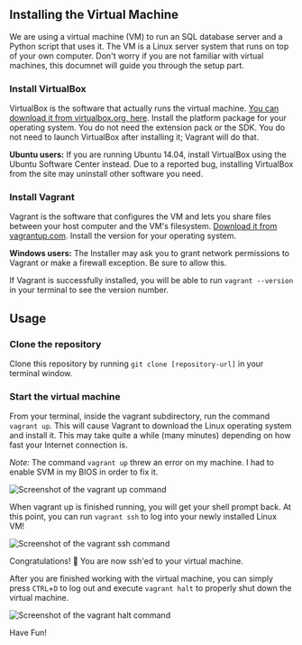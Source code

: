 ## Installing the Virtual Machine
We are using a virtual machine (VM) to run an SQL database server and a Python script that uses it. The VM is a Linux server system that runs on top of your own computer. Don't worry if you are not familiar with virtual machines, this documnet will guide you through the setup part.

### Install VirtualBox
VirtualBox is the software that actually runs the virtual machine. [You can download it from virtualbox.org, here](https://www.virtualbox.org/wiki/Downloads). Install the platform package for your operating system. You do not need the extension pack or the SDK. You do not need to launch VirtualBox after installing it; Vagrant will do that.

**Ubuntu users:** If you are running Ubuntu 14.04, install VirtualBox using the Ubuntu Software Center instead. Due to a reported bug, installing VirtualBox from the site may uninstall other software you need.

### Install Vagrant
Vagrant is the software that configures the VM and lets you share files between your host computer and the VM's filesystem. [Download it from vagrantup.com](https://www.vagrantup.com/downloads.html). Install the version for your operating system.

**Windows users:** The Installer may ask you to grant network permissions to Vagrant or make a firewall exception. Be sure to allow this.

If Vagrant is successfully installed, you will be able to run `vagrant --version`
in your terminal to see the version number.

## Usage

### Clone the repository
Clone this repository by running ``git clone [repository-url]`` in your terminal window.

### Start the virtual machine
From your terminal, inside the vagrant subdirectory, run the command `vagrant up`. This will cause Vagrant to download the Linux operating system and install it. This may take quite a while (many minutes) depending on how fast your Internet connection is.

*Note:* The command ``vagrant up`` threw an error on my machine. I had to enable SVM in my BIOS in order to fix it.

![Screenshot of the vagrant up command](https://github.com/michi1992/SQLAlchemy-intro/blob/master/images_for_readme/varant_up.png)

When vagrant up is finished running, you will get your shell prompt back. At this point, you can run `vagrant ssh` to log into your newly installed Linux VM!

![Screenshot of the vagrant ssh command](https://github.com/michi1992/SQLAlchemy-intro/blob/master/images_for_readme/vagrant_ssh.png)

Congratulations! 🙌 You are now ssh'ed to your virtual machine.

After you are finished working with the virtual machine, you can simply press ``CTRL``+``D`` to log out and execute ``vagrant halt`` to properly shut down the virtual machine. 

![Screenshot of the vagrant halt command](https://github.com/michi1992/SQLAlchemy-intro/blob/master/images_for_readme/vagrant_halt.png)

Have Fun! 

